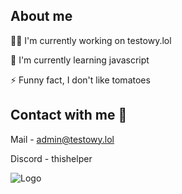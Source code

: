 



## About me
👩‍💻 I'm currently working on testowy.lol

🧠 I'm currently learning javascript

⚡️ Funny fact, I don't like tomatoes


## Contact with me 🤴

Mail - admin@testowy.lol

Discord - thishelper

![Logo](http://nurkowydyziu.ct8.pl/lh1.png)
